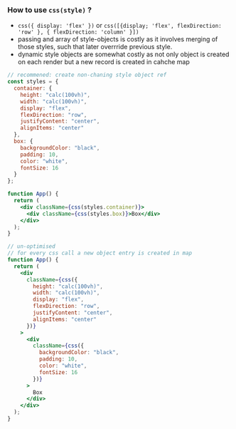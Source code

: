 ### How to use `css(style)` ?

- `css({ display: 'flex' })` or `css([{display; 'flex', flexDirection: 'row' }, { flexDirection: 'column' }])`
- passing and array of style-objects is costly as it involves merging of those styles, such that later overrride previous style.
- dynamic style objects are somewhat costly as not only object is created on each render but a new record is created in cahche map

```jsx
// recommened: create non-chaning style object ref
const styles = {
  container: {
    height: "calc(100vh)",
    width: "calc(100vh)",
    display: "flex",
    flexDirection: "row",
    justifyContent: "center",
    alignItems: "center"
  },
  box: {
    backgroundColor: "black",
    padding: 10,
    color: "white",
    fontSize: 16
  }
};

function App() {
  return (
    <div className={css(styles.container)}>
      <div className={css(styles.box)}>Box</div>
    </div>
  );
}

// un-optimised
// for every css call a new object entry is created in map
function App() {
  return (
    <div
      className={css({
        height: "calc(100vh)",
        width: "calc(100vh)",
        display: "flex",
        flexDirection: "row",
        justifyContent: "center",
        alignItems: "center"
      })}
    >
      <div
        className={css({
          backgroundColor: "black",
          padding: 10,
          color: "white",
          fontSize: 16
        })}
      >
        Box
      </div>
    </div>
  );
}
```
